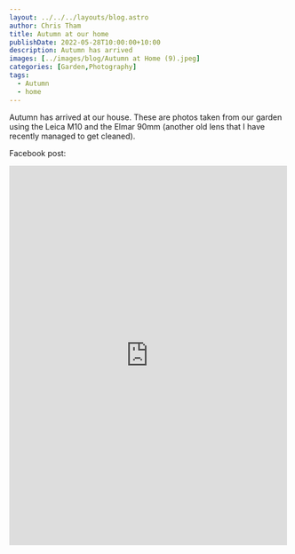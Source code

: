 ```yaml
---
layout: ../../../layouts/blog.astro
author: Chris Tham
title: Autumn at our home
publishDate: 2022-05-28T10:00:00+10:00
description: Autumn has arrived
images: [../images/blog/Autumn at Home (9).jpeg]
categories: [Garden,Photography]
tags:
  - Autumn
  - home
---
```


Autumn has arrived at our house. These are photos taken from our garden using the Leica M10 and the Elmar 90mm (another old lens that I have recently managed to get cleaned).

Facebook post:

<iframe src="https://www.facebook.com/plugins/post.php?href=https%3A%2F%2Fwww.facebook.com%2Fchris1.tham%2Fposts%2Fpfbid02i2voMVvPRaT57jRDBbaGAR9EiyJFtgHfXZWLYaG5uKd7d4AAubpqKnjpK5QV4hEol&show_text=true&width=500" width="500" height="684" style="border:none;overflow:hidden" scrolling="no" frameborder="0" allowfullscreen="true" allow="autoplay; clipboard-write; encrypted-media; picture-in-picture; web-share"></iframe>
